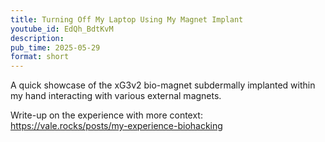 ```yaml
---
title: Turning Off My Laptop Using My Magnet Implant
youtube_id: EdQh_BdtKvM
description:
pub_time: 2025-05-29
format: short
---
```


A quick showcase of the xG3v2 bio-magnet subdermally implanted within my hand interacting with various external magnets.

Write-up on the experience with more context: \
<https://vale.rocks/posts/my-experience-biohacking>
